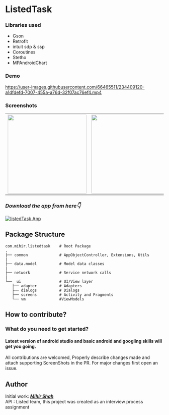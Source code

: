 # ListedTask

### Libraries used
  - Gson 
  - Retrofit
  - intuit sdp & ssp
  - Coroutines
  - Stetho
  - MPAndroidChart
  
### Demo 

https://user-images.githubusercontent.com/66465511/234409120-a1dfdefd-7007-455a-a76d-32f07ac76ef4.mp4


### Screenshots
<table>
  <tr>
    <td><img src="https://user-images.githubusercontent.com/66465511/234406170-17823075-8e3f-4a66-92fa-2e3fb4c4d18b.jpg" width="250">
    <td><img src="https://user-images.githubusercontent.com/66465511/234406181-578bbf81-9018-43f4-9b4a-5c4489c1a38e.jpg" width="250">
    <td><img src="https://user-images.githubusercontent.com/66465511/234406187-685a41a2-ac5a-4959-ad21-c98b1a5d99f2.jpg" width="250">
  <tr>
</table>


### ***Download the app from here👇***

[![listedTask App](https://img.shields.io/badge/ListedTask✅-APK-red.svg?style=for-the-badge&logo=android)](https://github.com/Miihir79/ListedTask/releases/download/1.0.0/listed-assignment-app-debug.apk)

## Package Structure
    
    com.mihir.listedtask    # Root Package
    .
    ├── common              # AppObjectController, Extensions, Utils
    |
    ├── data.model          # Model data classes
    |
    ├── network             # Service network calls
    |
    └──  ui                 # UI/View layer
       ├── adapter          # Adapters
       ├── dialogs          # Dialogs
       ├── screens          # Activity and Fragments
       └── vm               #ViewModels


## How to contribute?
### What do you need to get started?
#### Latest version of android studio and basic android and googling skills will get you going.
All contributions are welcomed, Properly describe changes made and attach supporting ScreenShots in the PR. For major changes first open an issue.

## Author
Initial work: <a href="https://github.com/Miihir79">***Mihir Shah***</a> <br>
API : Listed team, this project was created as an interview process assignment 
